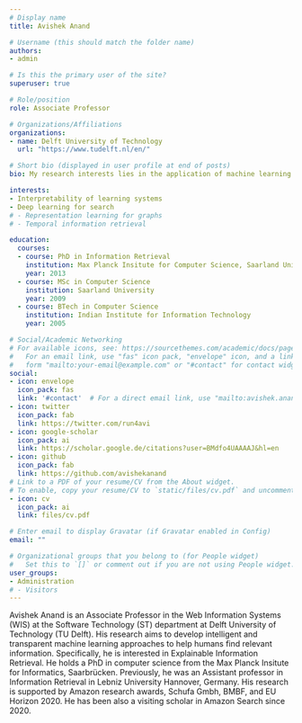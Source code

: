 ```yaml
---
# Display name
title: Avishek Anand

# Username (this should match the folder name)
authors:
- admin

# Is this the primary user of the site?
superuser: true

# Role/position
role: Associate Professor

# Organizations/Affiliations
organizations:
- name: Delft University of Technology
  url: "https://www.tudelft.nl/en/"

# Short bio (displayed in user profile at end of posts)
bio: My research interests lies in the application of machine learning to information retrieval and Web tasks.

interests:
- Interpretability of learning systems
- Deep learning for search
# - Representation learning for graphs
# - Temporal information retrieval

education:
  courses:
  - course: PhD in Information Retrieval
    institution: Max Planck Insitute for Computer Science, Saarland University
    year: 2013
  - course: MSc in Computer Science
    institution: Saarland University
    year: 2009
  - course: BTech in Computer Science
    institution: Indian Institute for Information Technology
    year: 2005

# Social/Academic Networking
# For available icons, see: https://sourcethemes.com/academic/docs/page-builder/#icons
#   For an email link, use "fas" icon pack, "envelope" icon, and a link in the
#   form "mailto:your-email@example.com" or "#contact" for contact widget.
social:
- icon: envelope
  icon_pack: fas
  link: '#contact'  # For a direct email link, use "mailto:avishek.anand@tudelft.nl".
- icon: twitter
  icon_pack: fab
  link: https://twitter.com/run4avi
- icon: google-scholar
  icon_pack: ai
  link: https://scholar.google.de/citations?user=BMdfo4UAAAAJ&hl=en
- icon: github
  icon_pack: fab
  link: https://github.com/avishekanand
# Link to a PDF of your resume/CV from the About widget.
# To enable, copy your resume/CV to `static/files/cv.pdf` and uncomment the lines below.
- icon: cv
  icon_pack: ai
  link: files/cv.pdf

# Enter email to display Gravatar (if Gravatar enabled in Config)
email: ""

# Organizational groups that you belong to (for People widget)
#   Set this to `[]` or comment out if you are not using People widget.
user_groups:
- Administration
# - Visitors
---
```


Avishek Anand is an Associate Professor in the Web Information Systems (WIS) at the Software Technology (ST) department at Delft University of Technology (TU Delft). His research aims to develop intelligent and transparent machine learning approaches to help humans find relevant information. Specifically, he is interested in Explainable Information Retrieval. He holds a PhD in computer science from the Max Planck Insitute for Informatics, Saarbrücken. Previously, he was an Assistant professor in Information Retrieval in Lebniz University Hannover, Germany. His research is supported by Amazon research awards, Schufa Gmbh, BMBF, and EU Horizon 2020. He has been also a visiting scholar in Amazon Search since 2020. 

